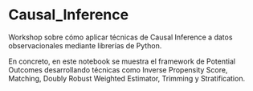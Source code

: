 # Causal_Inference
Workshop sobre cómo aplicar técnicas de Causal Inference a datos observacionales mediante librerías de Python. 

En concreto, en este notebook se muestra el framework de Potential Outcomes desarrollando técnicas como Inverse Propensity Score, Matching, Doubly Robust Weighted Estimator, Trimming y Stratification.
